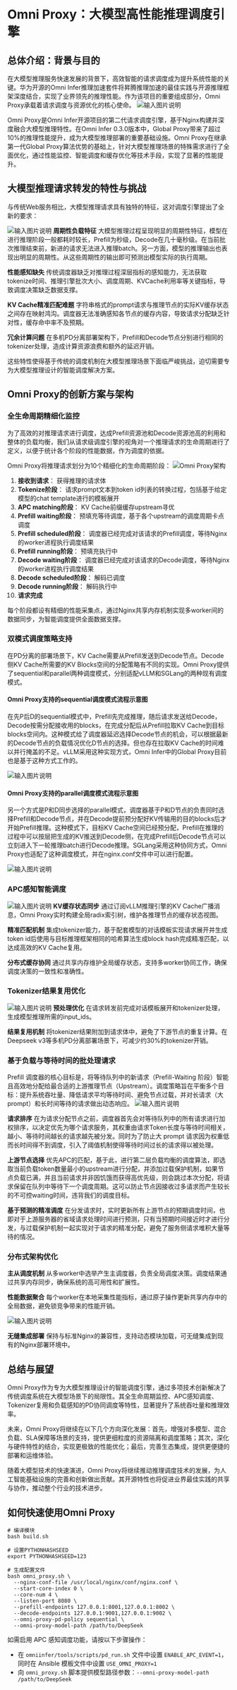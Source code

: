 # Omni Proxy：大模型高性能推理调度引擎

## 总体介绍：背景与目的

在大模型推理服务快速发展的背景下，高效智能的请求调度成为提升系统性能的关键。华为开源的Omni Infer推理加速套件将昇腾推理加速的最佳实践与开源推理框架深度结合，实现了业界领先的推理性能。作为该项目的重要组成部分，Omni Proxy承载着请求调度与资源优化的核心使命。
![输入图片说明](https://foruda.gitee.com/images/1758273466531869394/5ebedb26_14535041.png "屏幕截图")

Omni Proxy是Omni Infer开源项目的第二代请求调度引擎，基于Nginx构建并深度融合大模型推理特性。在Omni Infer 0.3.0版本中，Global Proxy带来了超过10%的推理性能提升，成为大模型推理部署的重要基础设施。Omni Proxy在继承第一代Global Proxy算法优势的基础上，针对大模型推理场景的特殊需求进行了全面优化，通过性能监控、智能调度和缓存优化等技术手段，实现了显著的性能提升。

## 大模型推理请求转发的特性与挑战

与传统Web服务相比，大模型推理请求具有独特的特征，这对调度引擎提出了全新的要求：

![输入图片说明](https://foruda.gitee.com/images/1758272945333186294/67f7c981_14535041.png "屏幕截图")
**周期性负载特征**
大模型推理过程呈现明显的周期性特征，模型在进行推理阶段一般都耗时较长，Prefill为秒级，Decode在几十毫秒级。在当前批次推理结束前，新进的请求无法进入推理batch。另一方面，模型的推理输出也表现出明显的周期性。从这些周期性的输出即可预测出模型实际的执行周期。

**性能感知缺失**
传统调度器缺乏对推理过程深层指标的感知能力，无法获取tokenize时间、推理引擎批次大小、调度周期、KVCache利用率等关键指标，导致调度决策缺乏数据支撑。

**KV Cache精准匹配难题**
字符串格式的prompt请求与推理节点的实际KV缓存状态之间存在映射鸿沟。调度器无法准确感知各节点的缓存内容，导致请求分配缺乏针对性，缓存命中率不及预期。

**冗余计算问题**
在多机PD分离部署架构下，Prefill和Decode节点分别进行相同的tokenizer处理，造成计算资源浪费和额外的延迟开销。

这些特性使得基于传统的调度机制在大模型推理场景下面临严峻挑战，迫切需要专为大模型推理设计的智能调度解决方案。

## Omni Proxy的创新方案与架构

### 全生命周期精细化监控
为了高效的对推理请求进行调度，达成Prefill资源池和Decode资源池高的利用和整体的负载均衡，我们从请求级调度引擎的视角对一个推理请求的生命周期进行了定义，以便于统计各个阶段的性能数据，作为调度的依据。

Omni Proxy将推理请求划分为10个精细化的生命周期阶段：
![Omni Proxy架构](https://foruda.gitee.com/images/1758272742382062862/5c8fea19_14535041.png )
1. **接收到请求**： 获得推理的请求体
2. **Tokenize阶段**： 请求prompt文本到token id列表的转换过程，包括基于给定模型的chat template进行的模板展开
3. **APC matching阶段**： KV Cache前缀缓存upstream寻优
4. **Prefill waiting阶段**： 预填充等待调度，基于各个upstream的调度周期卡点调度
5. **Prefill scheduled阶段**： 调度器已经完成对该请求的Prefill调度，等待Nginx的worker进程执行调度结果
6. **Prefill running阶段**： 预填充执行中
7. **Decode waiting阶段**： 调度器已经完成对该请求的Decode调度，等待Nginx的worker进程执行调度结果
8. **Decode scheduled阶段**： 解码已调度
9. **Decode running阶段**： 解码执行中
10. **请求完成**

每个阶段都设有精细的性能采集点，通过Nginx共享内存机制实现多worker间的数据同步，为智能调度提供全面数据支撑。

### 双模式调度策略支持
在PD分离的部署场景下，KV Cache需要从Prefill发送到Decode节点。Decode侧KV Cache所需要的KV Blocks空间的分配策略有不同的实现。Omni Proxy提供了sequential和parallel两种调度模式，分别适配vLLM和SGLang的两种现有调度模式。

#### Omni Proxy支持的sequential调度模式流程示意图
在先P后D的sequential模式中，Prefill先完成推理，随后请求发送给Decode，Decode按需分配接收用的blocks，在完成分配后从Prefill拉取KV Cache到目标blocks空间内。这种模式给了调度器延迟选择Decode节点的机会，可以根据最新的Decode节点的负载情况优化D节点的选择。但也存在拉取KV Cache的时间难以并行掩盖的不足。vLLM采用这种实现方式，Omni Infer中的Global Proxy目前也是基于这种方式工作的。

![输入图片说明](https://foruda.gitee.com/images/1758272995926540800/19ee79d4_14535041.png "屏幕截图")

#### Omni Proxy支持的parallel调度模式流程示意图
另一个方式是P和D同步选择的parallel模式，调度器基于P和D节点的负责同时选择Prefill和Decode节点，并在Decode提前预分配好KV传输用的目的blocks后才开始Prefill推理。这种模式下，目标KV Cache空间已经预分配，Prefill在推理的过程中可以按层把生成的KV推送到Decode侧，在完成Prefill后Decode节点可以立刻进入下一轮推理batch进行Decode推理。SGLang采用这种协同方式，Omni Proxy也适配了这种调度模式，并在nginx.conf文件中可以进行配置。

![输入图片说明](https://foruda.gitee.com/images/1758273012842686718/4fde89fc_14535041.png "屏幕截图")


### APC感知智能调度

![输入图片说明](https://foruda.gitee.com/images/1758273096387153975/446158d2_14535041.png "屏幕截图")
**KV缓存状态同步**
通过订阅vLLM推理引擎的KV Cache广播消息，Omni Proxy实时构建全局radix索引树，维护各推理节点的缓存状态视图。

**精准匹配机制**
集成tokenizer能力，基于配套模型的对话模板实现请求展开并生成token id后使用与目标推理框架相同的哈希算法生成block hash完成精准匹配，以达成高效的KV Cache复用。

**分布式缓存协同**
通过共享内存维护全局缓存状态，支持多worker协同工作，确保调度决策的一致性和准确性。

### Tokenizer结果复用优化

![输入图片说明](https://foruda.gitee.com/images/1758273066299850557/4c8df917_14535041.png "屏幕截图")
**预处理优化**
在请求转发前完成对话模板展开和tokenizer处理，生成模型推理所需的input_ids。

**结果复用机制**
将tokenizer结果附加到请求体中，避免了下游节点的重复计算。在Deepseek v3等多机PD分离部署场景下，可减少约30%的tokenizer开销。

### 基于负载与等待时间的批处理请求

Prefill 调度器的核心目标是，将等待队列中的新请求（Prefill-Waiting 阶段）智能且高效地分配给最合适的上游推理节点（Upstream）。调度策略旨在平衡多个目标：提升系统吞吐量、降低请求平均等待时间、避免节点过载，并对长请求（大 prompt）和长时间等待的请求做出动态响应。
![输入图片说明](https://foruda.gitee.com/images/1758283914521959454/61919d05_14535041.png "Prefill_sche (2).png")

**请求排序** 
在为请求分配节点之前，调度器首先会对等待队列中的所有请求进行加权排序，以决定优先为哪个请求服务，其权重由请求Token长度与等待时间相关，越小、等待时间越长的请求越先被分发。同时为了防止大 prompt 请求因为权重低而长时间得不到调度，引入了阈值机制使得等待时间过长的请求得以被处理。

**上游节点选择**
优先APC的匹配，基于此，进行第二层负载均衡的调度算法，即选取当前负载token数量最小的upstream进行分配，并添加过载保护机制，如果节点负载已满，并且当前请求并非因饥饿而获得高优先级，则会跳过本次分配，将请求保留在队列中等待下一个调度周期。这可以防止节点因接收过多请求而产生较长的不可控waiting时间，违背我们的调度目标。

**基于预测的精准调度**
在分发请求时，实时更新所有上游节点的预期调度时间，也即对于上游服务器的省域请求处理时间进行预测，只有当预期时间接近时才进行分发，与过载保护机制一起实现对于请求的精准分配，避免了服务侧请求堆积大量等待的情况。

### 分布式架构优化

**主从调度机制**
从多worker中选举产生主调度器，负责全局调度决策。调度结果通过共享内存同步，确保系统的高可用性和扩展性。

**性能数据聚合**
每个worker在本地采集性能指标，通过原子操作更新共享内存中的全局数据，避免锁竞争带来的性能开销。

![输入图片说明](https://foruda.gitee.com/images/1758273137521170136/dd5f3785_14535041.png "屏幕截图")

**无缝集成部署**
保持与标准Nginx的兼容性，支持动态模块加载，可无缝集成到现有的Nginx部署环境中。

## 总结与展望

Omni Proxy作为专为大模型推理设计的智能调度引擎，通过多项技术创新解决了传统调度系统在大模型场景下的局限性。其全生命周期监控、APC感知调度、Tokenizer复用和负载感知的PD协同调度等特性，显著提升了系统吞吐量和推理效率。

未来，Omni Proxy将继续在以下几个方向深化发展：首先，增强对多模型、混合负载、SLA保障等场景的支持，提供更细粒度的资源隔离和调度策略；其次，深化与硬件特性的结合，实现更极致的性能优化；最后，完善生态集成，提供更便捷的部署和运维体验。

随着大模型技术的快速演进，Omni Proxy将继续推动推理调度技术的发展，为人工智能基础设施的完善和创新做出贡献。其开源特性也将促进业界最佳实践的共享与协作，推动整个行业的技术进步。


## 如何快速使用Omni Proxy
```
# 编译模块
bash build.sh

# 设置PYTHONHASHSEED
export PYTHONHASHSEED=123

# 生成配置文件
bash omni_proxy.sh \
  --nginx-conf-file /usr/local/nginx/conf/nginx.conf \
  --start-core-index 0 \
  --core-num 4 \
  --listen-port 8080 \
  --prefill-endpoints 127.0.0.1:8001,127.0.0.1:8002 \
  --decode-endpoints 127.0.0.1:9001,127.0.0.1:9002 \
  --omni-proxy-pd-policy sequential \
  --omni-proxy-model-path /path/to/DeepSeek
```
如需启用 APC 感知调度功能，请按以下步骤操作：
* 在 `omniinfer/tools/scripts/pd_run.sh` 文件中设置 `ENABLE_APC_EVENT=1`，同时在 Ansible 模板文件中设置 `USE_OMNI_PROXY=1`
* 向 `omni_proxy.sh` 脚本提供模型路径参数：`--omni-proxy-model-path /path/to/DeepSeek`


